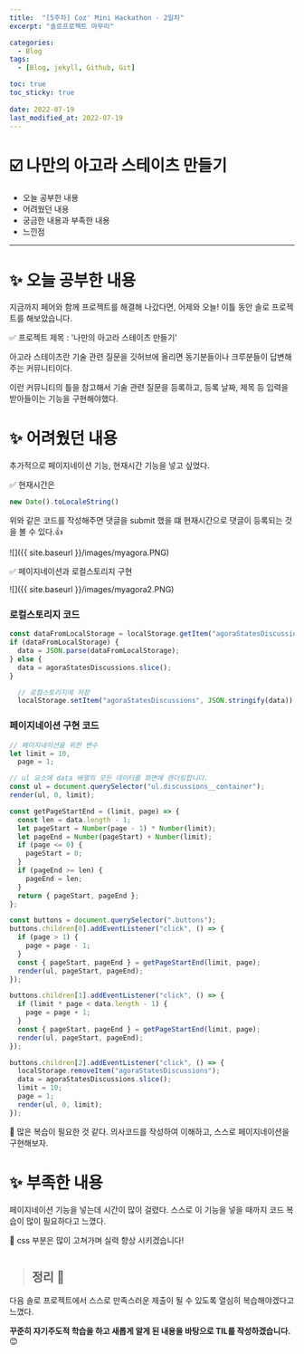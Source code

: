 ```yaml
---
title:  "[5주차] Coz' Mini Hackathon - 2일차"
excerpt: "솔로프로젝트 마무리"

categories:
  - Blog
tags:
  - [Blog, jekyll, Github, Git]

toc: true
toc_sticky: true
 
date: 2022-07-19
last_modified_at: 2022-07-19
---
```


# ☑️ 나만의 아고라 스테이츠 만들기

* 오늘 공부한 내용
* 어려웠던 내용
* 궁금한 내용과 부족한 내용 
* 느낀점
***

# ✨  오늘 공부한 내용

지금까지 페어와 함께 프로젝트를 해결해 나갔다면, 
어제와 오늘! 이틀 동안 솔로 프로젝트를 해보았습니다.

✅ 프로젝트 제목 : '나만의 아고라 스테이츠 만들기'

아고라 스테이츠란 기술 관련 질문을 깃허브에 올리면 동기분들이나 크루분들이 답변해주는 커뮤니티이다.

이런 커뮤니티의 틀을 참고해서 기술 관련 질문을 등록하고, 등록 날짜, 제목 등 입력을 받아들이는 기능을 구현해야했다.
#

# ✨  어려웠던 내용

추가적으로 페이지네이션 기능, 현재시간 기능을 넣고 싶었다.

✅ 현재시간은 

```js
new Date().toLocaleString()
```
위와 같은 코드를 작성해주면 댓글을 submit 했을 떄 현재시간으로 댓글이 등록되는 것을 볼 수 있다.👍 

![]({{ site.baseurl }}/images/myagora.PNG)

✅ 페이지네이션과 로컬스토리지 구현

![]({{ site.baseurl }}/images/myagora2.PNG)

### 로컬스토리지 코드
```js
const dataFromLocalStorage = localStorage.getItem("agoraStatesDiscussions");
if (dataFromLocalStorage) {
  data = JSON.parse(dataFromLocalStorage);
} else {
  data = agoraStatesDiscussions.slice();
}
```
```javascript
  // 로컬스토리지에 저장
  localStorage.setItem("agoraStatesDiscussions", JSON.stringify(data));
```

### 페이지네이션 구현 코드
```js
// 페이지네이션을 위한 변수
let limit = 10,
  page = 1;

// ul 요소에 data 배열의 모든 데이터를 화면에 렌더링합니다.
const ul = document.querySelector("ul.discussions__container");
render(ul, 0, limit);

const getPageStartEnd = (limit, page) => {
  const len = data.length - 1;
  let pageStart = Number(page - 1) * Number(limit);
  let pageEnd = Number(pageStart) + Number(limit);
  if (page <= 0) {
    pageStart = 0;
  }
  if (pageEnd >= len) {
    pageEnd = len;
  }
  return { pageStart, pageEnd };
};

const buttons = document.querySelector(".buttons");
buttons.children[0].addEventListener("click", () => {
  if (page > 1) {
    page = page - 1;
  }
  const { pageStart, pageEnd } = getPageStartEnd(limit, page);
  render(ul, pageStart, pageEnd);
});

buttons.children[1].addEventListener("click", () => {
  if (limit * page < data.length - 1) {
    page = page + 1;
  }
  const { pageStart, pageEnd } = getPageStartEnd(limit, page);
  render(ul, pageStart, pageEnd);
});

buttons.children[2].addEventListener("click", () => {
  localStorage.removeItem("agoraStatesDiscussions");
  data = agoraStatesDiscussions.slice();
  limit = 10;
  page = 1;
  render(ul, 0, limit);
});
```

📍 많은 복습이 필요한 것 같다. 의사코드를 작성하여 이해하고, 스스로 페이지네이션을 구현해보자.

#

# ✨  부족한 내용

페이지네이션 기능을 넣는데 시간이 많이 걸렸다.
스스로 이 기능을 넣을 때까지 코드 복습이 많이 필요하다고 느꼈다.

💜 css 부분은 많이 고쳐가며 실력 향상 시키겠습니다!

#

> ## 정리 👀

다음 솔로 프로젝트에서 스스로 만족스러운 제출이 될 수 있도록 열심히 복습해야겠다고 느꼈다.

**꾸준히 자기주도적 학습을 하고 새롭게 알게 된 내용을 바탕으로 TIL를 작성하겠습니다.** 😊